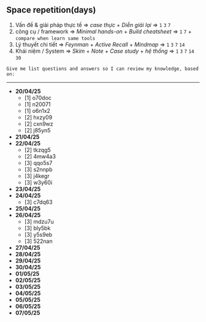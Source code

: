## Space repetition(days)

1. Vấn đề & giải pháp thực tế ⇒ *case thực* + *Diễn giải lại* ⇒ `1` `3` `7`
2. công cụ / framework ⇒ *Minimal hands-on* + *Build cheatsheet* ⇒ `1` `7` + `compare when learn same tools`
3. Lý thuyết chi tiết ⇒ *Feynman* + *Active Recall* + *Mindmap* ⇒ `1` `3` `7` `14`
4. Khái niệm / System ⇒ *Skim* + *Note* + *Case study* + *hệ thống* ⇒ `1` `3` `7` `14` `30`

```text
Give me list questions and answers so I can review my knowledge, based on:

```

---

- **20/04/25**
    - [1] o70doc
    - [1] n20071
    - [1] o6n1x2
    - [2] hxzy09
    - [2] cxn9wz
    - [2] j85yn5
- **21/04/25**
- **22/04/25**
    - [2] tkzqg5
    - [2] 4mw4a3
    - [3] qqo5s7
    - [3] s2nnpb
    - [3] j4kegr
    - [3] w3y60i
- **23/04/25**
- **24/04/25**
    - [3] c7dq63
- **25/04/25**
- **26/04/25**
    - [3] mdzu7u
    - [3] bly5bk
    - [3] y5s9eb
    - [3] 522nan
- **27/04/25**
- **28/04/25**
- **29/04/25**
- **30/04/25**
- **01/05/25**
- **02/05/25**
- **03/05/25**
- **04/05/25**
- **05/05/25**
- **06/05/25**
- **07/05/25**
